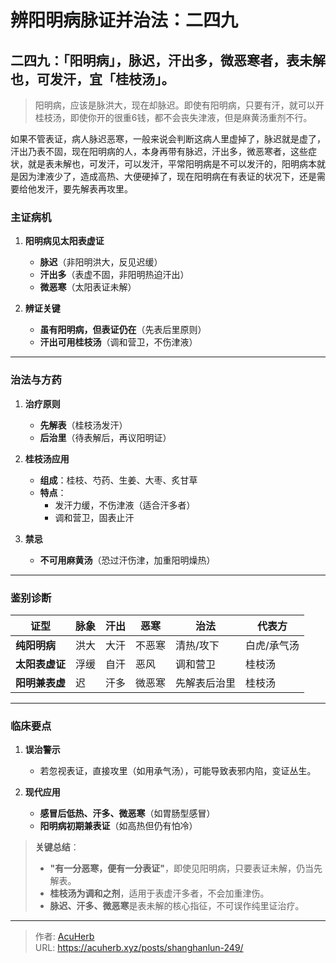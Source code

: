 # 辨阳明病脉证并治法：二四九


## 二四九：「阳明病」，脉迟，汗出多，微恶寒者，表未解也，可发汗，宜「桂枝汤」。

<!--more-->

> 阳明病，应该是脉洪大，现在却脉迟。即使有阳明病，只要有汗，就可以开桂枝汤，即使你开的很重6钱，都不会丧失津液，但是麻黄汤重剂不行。

如果不管表证，病人脉迟恶寒，一般来说会判断这病人里虚掉了，脉迟就是虚了，汗出乃表不固，现在阳明病的人，本身再带有脉迟，汗出多，微恶寒者，这些症状，就是表未解也，可发汗，可以发汗，平常阳明病是不可以发汗的，阳明病本就是因为津液少了，造成高热、大便硬掉了，现在阳明病在有表证的状况下，还是需要给他发汗，要先解表再攻里。

### **主证病机**  
1. **阳明病见太阳表虚证**  
   - **脉迟**（非阳明洪大，反见迟缓）  
   - **汗出多**（表虚不固，非阳明热迫汗出）  
   - **微恶寒**（太阳表证未解）  

2. **辨证关键**  
   - **虽有阳明病，但表证仍在**（先表后里原则）  
   - **汗出可用桂枝汤**（调和营卫，不伤津液）  

---

### **治法与方药**  
1. **治疗原则**  
   - **先解表**（桂枝汤发汗）  
   - **后治里**（待表解后，再议阳明证）  

2. **桂枝汤应用**  
   - **组成**：桂枝、芍药、生姜、大枣、炙甘草  
   - **特点**：  
     - 发汗力缓，不伤津液（适合汗多者）  
     - 调和营卫，固表止汗  

3. **禁忌**  
   - **不可用麻黄汤**（恐过汗伤津，加重阳明燥热）  

---

### **鉴别诊断**  
| **证型**         | **脉象** | **汗出** | **恶寒** | **治法**       | **代表方** |  
|-------------------|----------|----------|----------|----------------|------------|  
| **纯阳明病**     | 洪大     | 大汗     | 不恶寒   | 清热/攻下      | 白虎/承气汤 |  
| **太阳表虚证**   | 浮缓     | 自汗     | 恶风     | 调和营卫       | 桂枝汤     |  
| **阳明兼表虚**   | 迟       | 汗多     | 微恶寒   | 先解表后治里   | 桂枝汤     |  

---

### **临床要点**  
1. **误治警示**  
   - 若忽视表证，直接攻里（如用承气汤），可能导致表邪内陷，变证丛生。  

2. **现代应用**  
   - **感冒后低热、汗多、微恶寒**（如胃肠型感冒）  
   - **阳明病初期兼表证**（如高热但仍有怕冷）  

> **关键总结**：  
> - **"有一分恶寒，便有一分表证"**，即使见阳明病，只要表证未解，仍当先解表。  
> - **桂枝汤为调和之剂**，适用于表虚汗多者，不会加重津伤。  
> - **脉迟、汗多、微恶寒**是表未解的核心指征，不可误作纯里证治疗。

---

> 作者: [AcuHerb](https://acuherb.xyz)  
> URL: https://acuherb.xyz/posts/shanghanlun-249/  

